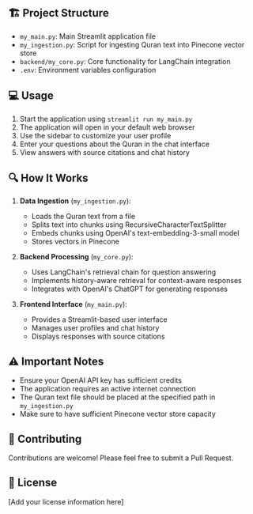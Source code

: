 ## 🏗️ Project Structure

- `my_main.py`: Main Streamlit application file
- `my_ingestion.py`: Script for ingesting Quran text into Pinecone vector store
- `backend/my_core.py`: Core functionality for LangChain integration
- `.env`: Environment variables configuration

## 💻 Usage

1. Start the application using `streamlit run my_main.py`
2. The application will open in your default web browser
3. Use the sidebar to customize your user profile
4. Enter your questions about the Quran in the chat interface
5. View answers with source citations and chat history

## 🔍 How It Works

1. **Data Ingestion** (`my_ingestion.py`):
   - Loads the Quran text from a file
   - Splits text into chunks using RecursiveCharacterTextSplitter
   - Embeds chunks using OpenAI's text-embedding-3-small model
   - Stores vectors in Pinecone

2. **Backend Processing** (`my_core.py`):
   - Uses LangChain's retrieval chain for question answering
   - Implements history-aware retrieval for context-aware responses
   - Integrates with OpenAI's ChatGPT for generating responses

3. **Frontend Interface** (`my_main.py`):
   - Provides a Streamlit-based user interface
   - Manages user profiles and chat history
   - Displays responses with source citations

## ⚠️ Important Notes

- Ensure your OpenAI API key has sufficient credits
- The application requires an active internet connection
- The Quran text file should be placed at the specified path in `my_ingestion.py`
- Make sure to have sufficient Pinecone vector store capacity

## 🤝 Contributing

Contributions are welcome! Please feel free to submit a Pull Request.

## 📄 License

[Add your license information here]
